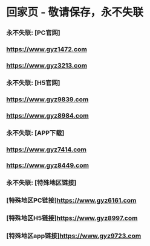 # 回家页 - 敬请保存，永不失联


### 永不失联:  [PC官网]
### <https://www.gyz1472.com>
### <https://www.gyz3213.com>
### 永不失联:  [H5官网]
### <https://www.gyz9839.com>
### <https://www.gyz8984.com>
### 永不失联:  [APP下载]
### <https://www.gyz7414.com>
### <https://www.gyz8449.com>
### 永不失联:  [特殊地区链接]
### [特殊地区PC链接]<https://www.gyz6161.com>
### [特殊地区H5链接]<https://www.gyz8997.com>
### [特殊地区app链接]<https://www.gyz9723.com>

<!--
**emc10008/emc10008** is a ✨ _special_ ✨ repository because its `README.md` (this file) appears on your GitHub profile.

Here are some ideas to get you started:

- 🔭 I’m currently working on ...
- 🌱 I’m currently learning ...
- 👯 I’m looking to collaborate on ...
- 🤔 I’m looking for help with ...
- 💬 Ask me about ...
- 📫 How to reach me: ...
- 😄 Pronouns: ...
- ⚡ Fun fact: ...
-->
